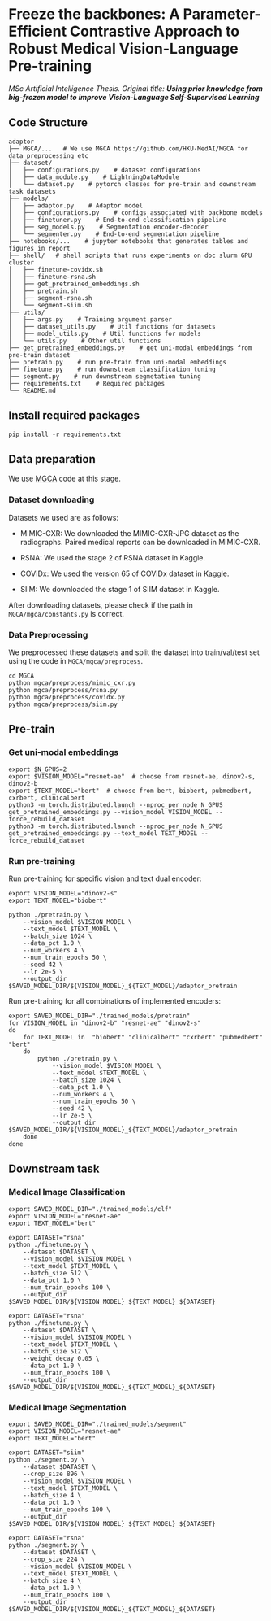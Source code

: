 # Freeze the backbones: A Parameter-Efficient Contrastive Approach to Robust Medical Vision-Language Pre-training
*MSc Artificial Intelligence Thesis. Original title: **Using prior knowledge from big-frozen model to improve Vision-Language Self-Supervised Learning***

## Code Structure

```
adaptor
├── MGCA/...   # We use MGCA https://github.com/HKU-MedAI/MGCA for data preprocessing etc
├── dataset/
│   ├── configurations.py    # dataset configurations
│   ├── data_module.py    # LightningDataModule
│   └── dataset.py    # pytorch classes for pre-train and downstream task datasets
├── models/
│   ├── adaptor.py    # Adaptor model
│   ├── configurations.py    # configs associated with backbone models
│   ├── finetuner.py    # End-to-end classification pipeline
│   ├── seg_models.py    # Segmentation encoder-decoder
│   └── segmenter.py    # End-to-end segmentation pipeline
├── notebooks/...    # jupyter notebooks that generates tables and figures in report
├── shell/   # shell scripts that runs experiments on doc slurm GPU cluster  
│   ├── finetune-covidx.sh
│   ├── finetune-rsna.sh
│   ├── get_pretrained_embeddings.sh
│   ├── pretrain.sh
│   ├── segment-rsna.sh
│   └── segment-siim.sh
├── utils/
│   ├── args.py    # Training argument parser
│   ├── dataset_utils.py    # Util functions for datasets
│   ├── model_utils.py    # Util functions for models
│   └── utils.py    # Other util functions
├── get_pretrained_embeddings.py    # get uni-modal embeddings from pre-train dataset
├── pretrain.py    # run pre-train from uni-modal embeddings
├── finetune.py    # run downstream classification tuning
├── segment.py    # run downstream segmetation tuning
├── requirements.txt    # Required packages  
└── README.md
```

## Install required packages

```
pip install -r requirements.txt
```

## Data preparation
We use [MGCA](https://github.com/HKU-MedAI/MGCA) code at this stage. 

### Dataset downloading
Datasets we used are as follows:

- MIMIC-CXR: We downloaded the MIMIC-CXR-JPG dataset as the radiographs. Paired medical reports can be downloaded in MIMIC-CXR.

- RSNA: We used the stage 2 of RSNA dataset in Kaggle.

- COVIDx: We used the version 65 of COVIDx dataset in Kaggle.

- SIIM: We downloaded the stage 1 of SIIM dataset in Kaggle.

After downloading datasets, please check if the path in `MGCA/mgca/constants.py` is correct.
 
### Data Preprocessing
We preprocessed these datasets and split the dataset into train/val/test set using the code in `MGCA/mgca/preprocess`.

```
cd MGCA
python mgca/preprocess/mimic_cxr.py
python mgca/preprocess/rsna.py
python mgca/preprocess/covidx.py
python mgca/preprocess/siim.py
```


## Pre-train
### Get uni-modal embeddings
```
export $N_GPUS=2
export $VISION_MODEL="resnet-ae"  # choose from resnet-ae, dinov2-s, dinov2-b
export $TEXT_MODEL="bert"  # choose from bert, biobert, pubmedbert, cxrbert, clinicalbert
python3 -m torch.distributed.launch --nproc_per_node N_GPUS get_pretrained_embeddings.py --vision_model VISION_MODEL --force_rebuild_dataset
python3 -m torch.distributed.launch --nproc_per_node N_GPUS get_pretrained_embeddings.py --text_model TEXT_MODEL --force_rebuild_dataset
```
### Run pre-training
Run pre-training for specific vision and text dual encoder:
```
export VISION_MODEL="dinov2-s"
export TEXT_MODEL="biobert"

python ./pretrain.py \
    --vision_model $VISION_MODEL \
    --text_model $TEXT_MODEL \
    --batch_size 1024 \ 
    --data_pct 1.0 \
    --num_workers 4 \
    --num_train_epochs 50 \
    --seed 42 \
    --lr 2e-5 \
    --output_dir $SAVED_MODEL_DIR/${VISION_MODEL}_${TEXT_MODEL}/adaptor_pretrain
```

Run pre-training for all combinations of implemented encoders:  
```
export SAVED_MODEL_DIR="./trained_models/pretrain"
for VISION_MODEL in "dinov2-b" "resnet-ae" "dinov2-s"
do
    for TEXT_MODEL in  "biobert" "clinicalbert" "cxrbert" "pubmedbert" "bert"
    do
        python ./pretrain.py \
            --vision_model $VISION_MODEL \
            --text_model $TEXT_MODEL \
            --batch_size 1024 \ 
            --data_pct 1.0 \
            --num_workers 4 \
            --num_train_epochs 50 \
            --seed 42 \
            --lr 2e-5 \
            --output_dir $SAVED_MODEL_DIR/${VISION_MODEL}_${TEXT_MODEL}/adaptor_pretrain
    done
done
```
## Downstream task 
### Medical Image Classification
```
export SAVED_MODEL_DIR="./trained_models/clf"
export VISION_MODEL="resnet-ae"
export TEXT_MODEL="bert"

export DATASET="rsna"
python ./finetune.py \
    --dataset $DATASET \ 
    --vision_model $VISION_MODEL \
    --text_model $TEXT_MODEL \
    --batch_size 512 \
    --data_pct 1.0 \
    --num_train_epochs 100 \
    --output_dir $SAVED_MODEL_DIR/${VISION_MODEL}_${TEXT_MODEL}_${DATASET}

export DATASET="rsna"
python ./finetune.py \
    --dataset $DATASET \ 
    --vision_model $VISION_MODEL \
    --text_model $TEXT_MODEL \
    --batch_size 512 \
    --weight_decay 0.05 \
    --data_pct 1.0 \
    --num_train_epochs 100 \
    --output_dir $SAVED_MODEL_DIR/${VISION_MODEL}_${TEXT_MODEL}_${DATASET}
```
### Medical Image Segmentation
```
export SAVED_MODEL_DIR="./trained_models/segment"
export VISION_MODEL="resnet-ae"
export TEXT_MODEL="bert"

export DATASET="siim"
python ./segment.py \
    --dataset $DATASET \
    --crop_size 896 \
    --vision_model $VISION_MODEL \
    --text_model $TEXT_MODEL \
    --batch_size 4 \
    --data_pct 1.0 \ 
    --num_train_epochs 100 \
    --output_dir $SAVED_MODEL_DIR/${VISION_MODEL}_${TEXT_MODEL}_${DATASET} 

export DATASET="rsna"
python ./segment.py \
    --dataset $DATASET \
    --crop_size 224 \
    --vision_model $VISION_MODEL \
    --text_model $TEXT_MODEL \
    --batch_size 4 \
    --data_pct 1.0 \ 
    --num_train_epochs 100 \
    --output_dir $SAVED_MODEL_DIR/${VISION_MODEL}_${TEXT_MODEL}_${DATASET} 
```